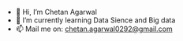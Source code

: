 - 👋 Hi, I’m Chetan Agarwal
- 🌱 I’m currently learning Data Sience and Big data
- 📫 Mail me on: chetan.agarwal0292@gmail.com
